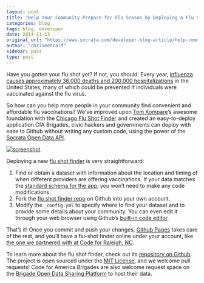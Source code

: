 ```yaml
---
layout: post
title: "Help Your Community Prepare for Flu Season by Deploying a Flu Shot Finder App"
categories: blog
tags: blog, developer
date: 2014-11-13
original_url: "https://www.socrata.com/developer-blog-article/help-community-prepare-flu-season-deploying-flu-shot-finder-app/"
author: "chrismetcalf"
sidebar: post
type: post
---
```


Have you gotten your flu shot yet? If not, you should. Every year, [influenza causes approximately 36,000 deaths and 200,000 hospitalizations](https://en.wikipedia.org/wiki/Influenza#Epidemic_and_pandemic_spread) in the United States, many of which could be prevented if individuals were vaccinated against the flu virus.

So how can you help more people in your community find convenient and affordable flu vaccinations? We’ve improved upon [Tom Kompare](https://github.com/tkompare)’s awesome foundation with the [Chicago Flu Shot Finder](https://github.com/tkompare/flushots2013) and created an easy-to-deploy application CfA Brigades, civic hackers and governments can deploy with ease to Github without writing any custom code, using the power of the [Socrata Open Data API](http://dev.socrata.com).

[![screenshot](https://github.com/socrata/flushots/raw/gh-pages/screenshot.png)](http://www.socrata.com/wp-content/uploads/screenshot.png)

Deploying a new [flu shot finder](https://github.com/socrata/flushots) is very straightforward:

1. Find or obtain a dataset with information about the location and timing of when different providers are offering vaccinations. If your data matches the [standard schema for the app](https://github.com/socrata/flushots#data-schema), you won’t need to make any code modifications.
2. Fork the [flu shot finder repo](https://github.com/socrata/flushots) on Github into your own account.
3. Modify the `_config.yml` to specify where to find your dataset and to provide some details about your community. You can even edit it through your web browser using Github’s [built-in code editor](https://help.github.com/articles/editing-files-in-your-repository/).

That’s it! Once you commit and push your changes, [Github Pages](http://pages.github.com) takes care of the rest, and you’ll have a flu-shot finder online under your account, like [the one we partnered with at Code for Raleigh, NC](http://socrata.github.io/flushots/).

To learn more about the flu shot finder, check out its [repository on Github](http://socrata.github.io/flushots/). The project is open sourced under the [MIT License](https://github.com/socrata/flushots/blob/gh-pages/LICENSE.TXT), and we welcome pull requests! Code for America Brigades are also welcome request space on the [Brigade Open Data Sharing Platform](https://brigades.opendatanetwork.com/) to host their data.


